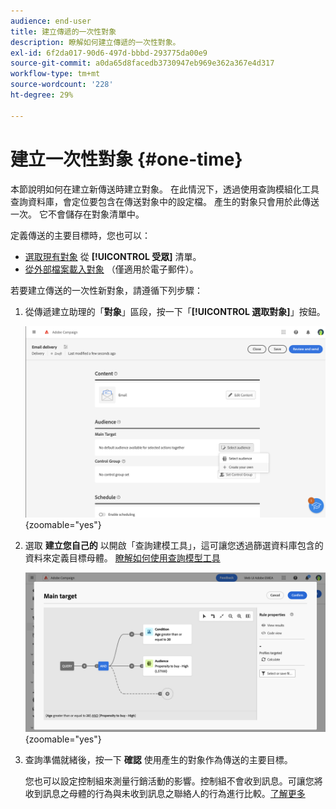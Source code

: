 ```yaml
---
audience: end-user
title: 建立傳遞的一次性對象
description: 瞭解如何建立傳遞的一次性對象。
exl-id: 6f2da017-90d6-497d-bbbd-293775da00e9
source-git-commit: a0da65d8facedb3730947eb969e362a367e4d317
workflow-type: tm+mt
source-wordcount: '228'
ht-degree: 29%

---
```


# 建立一次性對象 {#one-time}

本節說明如何在建立新傳送時建立對象。 在此情況下，透過使用查詢模組化工具查詢資料庫，會定位要包含在傳送對象中的設定檔。 產生的對象只會用於此傳送一次。 它不會儲存在對象清單中。

定義傳送的主要目標時，您也可以：
* [選取現有對象](add-audience.md) 從 **[!UICONTROL 受眾]** 清單。
* [從外部檔案載入對象](file-audience.md) （僅適用於電子郵件）。

若要建立傳送的一次性新對象，請遵循下列步驟：

1. 從傳遞建立助理的「**對象**」區段，按一下「**[!UICONTROL 選取對象]**」按鈕。

   ![](assets/segment-builder0.png){zoomable=&quot;yes&quot;}

1. 選取 **建立您自己的** 以開啟「查詢建模工具」，這可讓您透過篩選資料庫包含的資料來定義目標母體。 [瞭解如何使用查詢模型工具](../query/query-modeler-overview.md)

   ![](assets/query-modeler.png){zoomable=&quot;yes&quot;}

1. 查詢準備就緒後，按一下 **確認** 使用產生的對象作為傳送的主要目標。

   您也可以設定控制組來測量行銷活動的影響。控制組不會收到訊息。可讓您將收到訊息之母體的行為與未收到訊息之聯絡人的行為進行比較。[了解更多](control-group.md)
